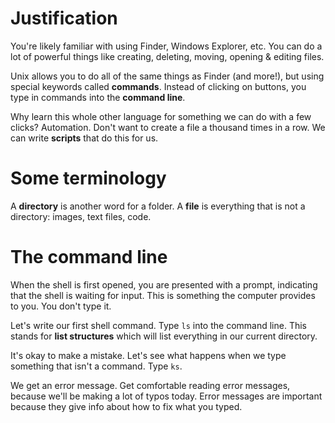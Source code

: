 # Justification
You're likely familiar with using Finder, Windows Explorer, etc. You can do a lot of powerful things like creating, deleting, moving, opening & editing files.

Unix allows you to do all of the same things as Finder (and more!), but using special keywords called **commands**. Instead of clicking on buttons, you type in commands into the **command line**.

Why learn this whole other language for something we can do with a few clicks? Automation. Don't want to create a file a thousand times in a row. We can write **scripts** that do this for us. 

# Some terminology
A **directory** is another word for a folder. A **file** is everything that is not a directory: images, text files, code.

# The command line
When the shell is first opened, you are presented with a prompt, indicating that the shell is waiting for input. This is something the computer provides to you. You don't type it.

Let's write our first shell command. Type `ls` into the command line. This stands for **list structures** which will list everything in our current directory.

It's okay to make a mistake. Let's see what happens when we type something that isn't a command. Type `ks`.

We get an error message. Get comfortable reading error messages, because we'll be making a lot of typos today. Error messages are important because they give info about how to fix what you typed.

